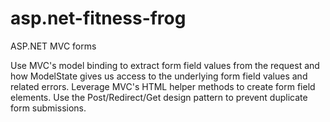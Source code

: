 # asp.net-fitness-frog
ASP.NET MVC forms

Use MVC's model binding to extract form field values from the request and how ModelState gives us access to the underlying form field values and related errors.
Leverage MVC's HTML helper methods to create form field elements.
Use the Post/Redirect/Get design pattern to prevent duplicate form submissions.
